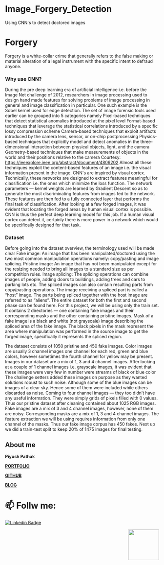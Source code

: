 # Image_Forgery_Detection
Using CNN's to detect doctored images

# Forgery
Forgery is a white-collar crime that generally refers to the false making or material alteration of a legal instrument with the specific intent to defraud anyone.

### Why use CNN?
During the pre deep learning era of artificial intelligence i.e. before the Image Net challenge of 2012, researchers in image processing used to design hand made features for solving problems of image processing in general and image classification in particular. One such example is the Sobel kernel used for edge detection. The set of image forensic tools used earlier can be grouped into 5 categories namely
Pixel-based techniques that detect statistical anomalies introduced at the pixel level
Format-based techniques that leverage the statistical correlations introduced by a specific lossy compression scheme
Camera-based techniques that exploit artifacts introduced by the camera lens, sensor, or on-chip postprocessing
Physics-based techniques that explicitly model and detect anomalies in the three-dimensional interaction between physical objects, light, and the camera
Geometry-based techniques that make measurements of objects in the world and their positions relative to the camera
Courtesy: https://ieeexplore.ieee.org/abstract/document/4806202
Almost all these techniques exploit the content-based features of an image i.e. the visual information present in the image. CNN's are inspired by visual cortex. Technically, these networks are designed to extract features meaningful for classification i.e. the ones which minimize the loss function. The network parameters — kernel weights are learned by Gradient Descent so as to generate the most discriminating features from images fed to the network. These features are then fed to a fully connected layer that performs the final task of classification.
After looking at a few forged images, it was evident that locating the forged areas by human visual cortex is possible. CNN is thus the perfect deep learning model for this job. If a human visual cortex can detect it, certainly there is more power in a network which would be specifically designed for that task.

### Dataset
Before going into the dataset overview, the terminology used will be made clear
Fake image: An image that has been manipulated/doctored using the two most common manipulation operations namely: copy/pasting and image splicing.
Pristine image: An image that has not been manipulated except for the resizing needed to bring all images to a standard size as per competition rules.
Image splicing: The splicing operations can combine images of people, adding doors to buildings, adding trees and cars to parking lots etc. The spliced images can also contain resulting parts from copy/pasting operations. The image receiving a spliced part is called a “host” image. The parts being spliced together with the host image are referred to as “aliens”.
The entire dataset for both the first and second phase can be found here. For this project, we will be using only the train set. It contains 2 directories — one containing fake images and their corresponding masks and the other containing pristine images. Mask of a fake image is a black and white (not grayscale) image describing the spliced area of the fake image. The black pixels in the mask represent the area where manipulation was performed in the source image to get the forged image, specifically it represents the spliced region.

The dataset consists of 1050 pristine and 450 fake images. Color images are usually 3 channel images one channel for each red, green and blue colors, however sometimes the fourth channel for yellow may be present. Images in our dataset are a mix of 1, 3 and 4 channel images. After looking at a couple of 1 channel images i.e. grayscale images, it was evident that these images
were very few in number
were streams of black or blue color
The challenge setters added these images on purpose as they wanted solutions robust to such noise. Although some of the blue images can be images of a clear sky. Hence some of them were included while others discarded as noise. Coming to four channel images — they too didn’t have any useful information. They were simply grids of pixels filled with 0 values. Thus our pristine dataset after cleaning contained about 1025 RGB images.
Fake images are a mix of 3 and 4 channel images, however, none of them are noisy. Corresponding masks are a mix of 1, 3 and 4 channel images. The feature extraction we will be using requires information from only one channel of the masks. Thus our fake image corpus has 450 fakes. Next up we did a train-test split to keep 20% of 1475 images for final testing.

## About me

**Piyush Pathak**

[**PORTFOLIO**](https://anirudhrapathak3.wixsite.com/piyush)

[**GITHUB**](https://github.com/piyushpathak03)

[**BLOG**](https://medium.com/@piyushpathak03)


# 📫 Follw me: 

[![Linkedin Badge](https://img.shields.io/badge/-PiyushPathak-blue?style=flat-square&logo=Linkedin&logoColor=white&link=https://www.linkedin.com/in/piyushpathak03/)](https://www.linkedin.com/in/piyushpathak03/)

<p  align="right"><img height="100" src = "https://media.giphy.com/media/l3URDstnIjBNY7rwLB/giphy.gif"></p>
